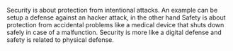 Security is about protection from intentional attacks. An example can be setup a defense against an hacker attack, in the other hand Safety is about protection from accidental problems like a medical device that shuts down safely in case of a malfunction. Security is more like a digital defense and safety is related to physical defense.